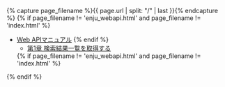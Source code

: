 {% capture page_filename %}{{ page.url | split: "/" | last }}{% endcapture %}
{% if page_filename != 'enju_webapi.html' and page_filename != 'index.html' %}
<ul class="toc">
<li><a href="enju_webapi.html">Web APIマニュアル</a>
{% endif %}
<ul>
<li><a {% if page_filename == 'enju_webapi_1.html' %} class="active" {% endif %} href="enju_webapi_1.html">第1章 検索結果一覧を取得する</a></li>
</ul>
{% if page_filename != 'enju_webapi.html' and page_filename != 'index.html' %}
</li>
</ul>
{% endif %}
